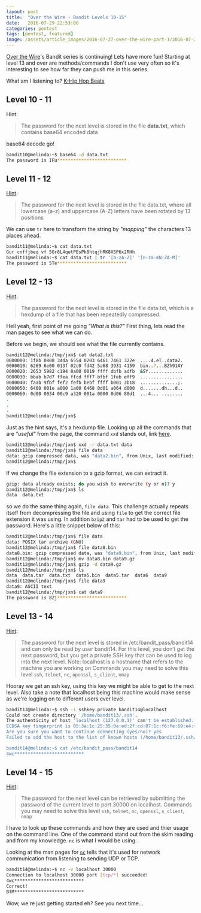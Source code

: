 ```yaml
---
layout: post
title:  "Over the Wire - Bandit Levels 10-15"
date:   2016-07-29 22:53:00
categories: pentest
tags: [pentest, featured]
image: /assets/article_images/2016-07-27-over-the-wire-part-1/2016-07-27.jpg
---
```


[Over the Wire](http://overthewire.org/wargames/)'s Bandit series is continuing! Lets have more fun! Starting at level 13 and over are methods/commands I don't use very often so it's interesting to see how far they can push me in this series. 

What am I listening to? [K-Hip Hop Beats](https://open.spotify.com/user/spotify/playlist/4FtvCOlFKwqo2uPolnuypJ)

## Level 10 - 11

Hint:

> The password for the next level is stored in the file **data.txt**, which contains base64 encoded data

base64 decode go!

```sh
bandit10@melinda:~$ base64 -d data.txt
The password is IFu**************************
```

## Level 11 - 12
[Hint](http://overthewire.org/wargames/bandit/bandit12.html):

> The password for the next level is stored in the file data.txt, where all lowercase (a-z) and uppercase (A-Z) letters have been rotated by 13 positions

We can use `tr` here to transform the string by *"mapping"* the characters 13 places ahead.

```sh
bandit11@melinda:~$ cat data.txt
Gur cnffjbeq vf 5Gr8L4qetPEsPk8htqjhRK8XSP6x2RHh
bandit11@melinda:~$ cat data.txt | tr '[a-zA-Z]' '[n-za-mN-ZA-M]'
The password is 5Te**************************
```

## Level 12 - 13
[Hint](http://overthewire.org/wargames/bandit/bandit13.html):

> The password for the next level is stored in the file data.txt, which is a hexdump of a file that has been repeatedly compressed. 

Hell yeah, first point of me going *"What is this?"* First thing, lets read the man pages to see what we can do.

Before we begin, we should see what the file currently contains.

```sh
bandit12@melinda:/tmp/jxn$ cat data2.txt
0000000: 1f8b 0808 34da 6554 0203 6461 7461 322e  ....4.eT..data2.
0000010: 6269 6e00 013f 02c0 fd42 5a68 3931 4159  bin..?...BZh91AY
0000020: 2653 5982 c194 8a00 0019 ffff dbfb adfb  &SY.............
0000030: bbab b7d7 ffea ffcd fff7 bfbf 1feb eff9  ................
0000040: faab 9fbf fef2 fefb bebf ffff b001 3b18  ..............;.
0000050: 6400 001e a000 1a00 6468 0d01 a064 d000  d.......dh...d..
0000060: 0d00 0034 00c9 a320 001a 0000 0d06 80d1  ...4... ........
.
.
.
bandit12@melinda:/tmp/jxn$

```

Just as the hint says, it's a hexdump file. Looking up all the commands that are *"useful"* from the page, the command `xxd` stands out, link [here](http://linux.die.net/man/1/xxd).

```sh
bandit12@melinda:/tmp/jxn$ xxd -r data.txt data
bandit12@melinda:/tmp/jxn$ file data
data: gzip compressed data, was "data2.bin", from Unix, last modified: Fri Nov 14 10:32:20 2014, max compression
bandit12@melinda:/tmp/jxn$
```

If we change the file extension to a gzip format, we can extract it.

```sh
gzip: data already exists; do you wish to overwrite (y or n)? y
bandit12@melinda:/tmp/jxn$ ls
data  data.txt
```

so we do the same thing again, `file data`. This challenge actually repeats itself from decompressing the file and using `file` to get the correct file extension it was using. In addition `bzip2` and  `tar` had to be used to get the password. Here's a little snippet below of this:

```sh
bandit12@melinda:/tmp/jxn$ file data
data: POSIX tar archive (GNU)
bandit12@melinda:/tmp/jxn$ file data8.bin
data8.bin: gzip compressed data, was "data9.bin", from Unix, last modified: Fri Nov 14 10:32:20 2014, max compression
bandit12@melinda:/tmp/jxn$ mv data8.bin data9.gz
bandit12@melinda:/tmp/jxn$ gzip -d data9.gz
bandit12@melinda:/tmp/jxn$ ls
data  data.tar  data.txt  data5.bin  data5.tar  data6  data9
bandit12@melinda:/tmp/jxn$ file data9
data9: ASCII text
bandit12@melinda:/tmp/jxn$ cat data9
The password is 8Zj**************************
```



## Level 13 - 14 
[Hint](http://overthewire.org/wargames/bandit/bandit13.html):

> The password for the next level is stored in /etc/bandit_pass/bandit14 and can only be read by user bandit14. For this level, you don’t get the next password, but you get a private SSH key that can be used to log into the next level. Note: localhost is a hostname that refers to the machine you are working on
> Commands you may need to solve this level
> `ssh`, `telnet`, `nc`, `openssl`, `s_client`, `nmap`

Hooray we get an ssh key, using this key we might be able to get to the next level. Also take a note that localhost being this machine would make sense as we're logging on to different users ever level.

```sh
bandit13@melinda:~$ ssh -i sshkey.private bandit14@localhost
Could not create directory '/home/bandit13/.ssh'.
The authenticity of host 'localhost (127.0.0.1)' can't be established.
ECDSA key fingerprint is 05:3a:1c:25:35:0a:ed:2f:cd:87:1c:f6:fe:69:e4:f6.
Are you sure you want to continue connecting (yes/no)? yes
Failed to add the host to the list of known hosts (/home/bandit13/.ssh/known_hosts).

bandit14@melinda:~$ cat /etc/bandit_pass/bandit14
4wc**************************
```


## Level 14 - 15 
[Hint](http://overthewire.org/wargames/bandit/bandit15.html):

> The password for the next level can be retrieved by submitting the password of the current level to port 30000 on localhost.
> Commands you may need to solve this level
> `ssh`, `telnet`, `nc`, `openssl`, `s_client`, `nmap`

I have to look up these commands and how they are used and thier usage on the command line. One of the command stand out from the skim reading and from my knowledge. `nc` is what I would be using.

Looking at the man pages for  [`nc`](http://linux.die.net/man/1/nc) tells that it's used for network communication from listening to sending UDP or TCP.

```sh
bandit14@melinda:~$ nc -v localhost 30000
Connection to localhost 30000 port [tcp/*] succeeded!
4wc**************************
Correct!
BfM**************************
```

Wow, we're just getting started eh? See you next time...








